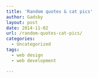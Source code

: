```yaml
---
title: 'Random quotes & cat pics'
author: Gadsby
layout: post
date: 2014-11-02
url: /random-quotes-cat-pics/
categories:
  - Uncategorized
tags:
  - web design
  - web development

---
```

